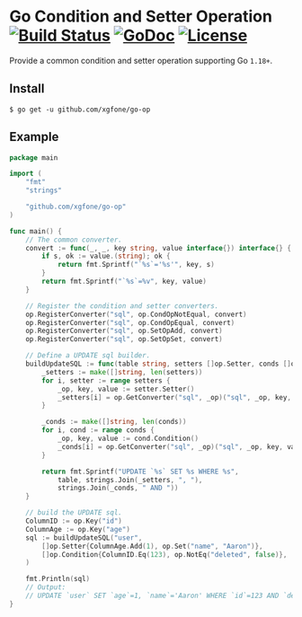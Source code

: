 # Go Condition and Setter Operation [![Build Status](https://github.com/xgfone/go-op/actions/workflows/go.yml/badge.svg)](https://github.com/xgfone/go-op/actions/workflows/go.yml) [![GoDoc](https://pkg.go.dev/badge/github.com/xgfone/go-op)](https://pkg.go.dev/github.com/xgfone/go-op) [![License](https://img.shields.io/badge/License-Apache%202.0-blue.svg?style=flat-square)](https://raw.githubusercontent.com/xgfone/go-op/master/LICENSE)


Provide a common condition and setter operation supporting Go `1.18+`.


## Install
```shell
$ go get -u github.com/xgfone/go-op
```


## Example
```go
package main

import (
	"fmt"
	"strings"

	"github.com/xgfone/go-op"
)

func main() {
	// The common converter.
	convert := func(_, _, key string, value interface{}) interface{} {
		if s, ok := value.(string); ok {
			return fmt.Sprintf("`%s`='%s'", key, s)
		}
		return fmt.Sprintf("`%s`=%v", key, value)
	}

	// Register the condition and setter converters.
	op.RegisterConverter("sql", op.CondOpNotEqual, convert)
	op.RegisterConverter("sql", op.CondOpEqual, convert)
	op.RegisterConverter("sql", op.SetOpAdd, convert)
	op.RegisterConverter("sql", op.SetOpSet, convert)

	// Define a UPDATE sql builder.
	buildUpdateSQL := func(table string, setters []op.Setter, conds []op.Condition) string {
		_setters := make([]string, len(setters))
		for i, setter := range setters {
			_op, key, value := setter.Setter()
			_setters[i] = op.GetConverter("sql", _op)("sql", _op, key, value).(string)
		}

		_conds := make([]string, len(conds))
		for i, cond := range conds {
			_op, key, value := cond.Condition()
			_conds[i] = op.GetConverter("sql", _op)("sql", _op, key, value).(string)
		}

		return fmt.Sprintf("UPDATE `%s` SET %s WHERE %s",
			table, strings.Join(_setters, ", "),
			strings.Join(_conds, " AND "))
	}

	// build the UPDATE sql.
	ColumnID := op.Key("id")
	ColumnAge := op.Key("age")
	sql := buildUpdateSQL("user",
		[]op.Setter{ColumnAge.Add(1), op.Set("name", "Aaron")},
		[]op.Condition{ColumnID.Eq(123), op.NotEq("deleted", false)},
	)

	fmt.Println(sql)
	// Output:
	// UPDATE `user` SET `age`=1, `name`='Aaron' WHERE `id`=123 AND `deleted`=false
}
```
